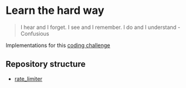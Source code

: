 # Learn the hard way

> I hear and I forget. I see and I remember. I do and I understand - Confusious

Implementations for this [coding challenge](https://codingchallenges.fyi/)

## Repository structure

- [rate_limiter](https://github.com/JLiu1272/coding-challenge/tree/main/rate_limiter)
